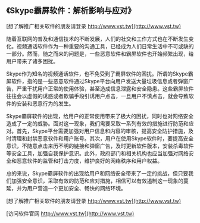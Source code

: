 ## **《Skype霸屏软件：解析影响与应对》**

[想了解推广相关软件的朋友请登录 http://www.vst.tw](http://www.vst.tw)

随着互联网的普及和通信技术的不断发展，人们的社交和工作方式也在不断发生变化。视频通话软件作为一种重要的沟通工具，已经成为人们日常生活中不可或缺的一部分。然而，随之而来的问题是，一些恶意软件和霸屏软件也开始频繁出现，给用户带来了诸多困扰。

Skype作为知名的视频通话软件，也不免受到了霸屏软件的困扰。所谓的Skype霸屏软件，指的是一些恶意软件通过Skype平台向用户发送大量垃圾信息或者弹窗广告，严重干扰用户正常的使用体验，甚至造成信息泄露和安全隐患。这些霸屏软件往往会以虚假的诱惑或者欺骗手段引诱用户点击，一旦用户不慎点击，就会导致软件的安装和恶意行为的发生。

Skype霸屏软件的出现，给用户的正常使用带来了极大的困扰，同时也对网络安全造成了一定的威胁。面对这一现象，我们需要采取一系列有效的措施进行防范和应对。首先，Skype平台需要加强对用户信息和内容的审核，提高安全防护措施，及时清理和封禁恶意软件和用户账号。其次，用户在使用Skype软件时，要提高安全意识，不随意点击来历不明的链接和弹窗广告，及时更新软件版本，安装杀毒软件等安全工具，加强自我保护意识。此外，政府部门和相关机构也应当加强对网络安全和恶意软件的监管和打击力度，维护良好的网络秩序和用户权益。

总的来说，Skype霸屏软件的出现给用户和网络安全带来了一定的挑战，但只要我们加强安全意识，采取有效的防范和应对措施，相信可以有效遏制这一现象的蔓延，并为用户营造一个更加安全、畅快的网络环境。

[想了解推广相关软件的朋友请登录 http://www.vst.tw](http://www.vst.tw)


[访问软件官网 http://www.vst.tw](http://www.vst.tw)

